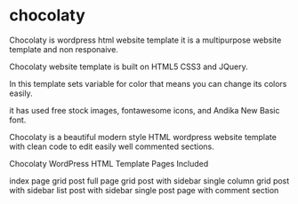 # chocolaty

Chocolaty is wordpress html website template it is a multipurpose website template and non responaive. 

Chocolaty website template is built on HTML5 CSS3 and JQuery.

In this template sets variable for color that means you can change its colors easily.

it has used free stock images, fontawesome icons, and Andika New Basic font.

Chocolaty is a beautiful modern style HTML wordpress website template with clean code to edit easily well commented sections.

Chocolaty WordPress HTML Template Pages Included

index page
grid post full page
grid post with sidebar
single column grid post with sidebar
list post with sidebar
single post page with comment section
